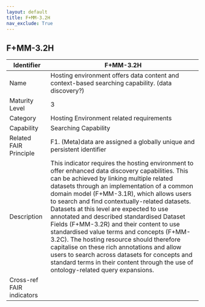 ```yaml
---
layout: default
title: F+MM-3.2H
nav_exclude: True
---
```


## F+MM-3.2H

| Identifier | F+MM-3.2H |
| --------- | ----------|
| Name | Hosting environment offers data content and context-based searching capability. (data discovery?) |
| Maturity Level | 3 |
| Category | Hosting Environment related requirements |
| Capability | Searching Capability |
| Related FAIR Principle | F1. (Meta)data are assigned a globally unique and persistent identifier |
| Description | This indicator requires the hosting environment to offer enhanced data discovery capabilities. This can be achieved by linking multiple related datasets through an implementation of a common domain model (F+MM-3.1R), which allows users to search and find contextually-related datasets. Datasets at this level are expected to use annotated and described standardised Dataset Fields (F+MM-3.2R) and their content to use standardised value terms and concepts (F+MM-3.2C). The hosting resource should therefore capitalise on these rich annotations and allow users to search across datasets for concepts and standard terms in their content through the use of ontology-related query expansions.  |
| Cross-ref FAIR indicators |  |
